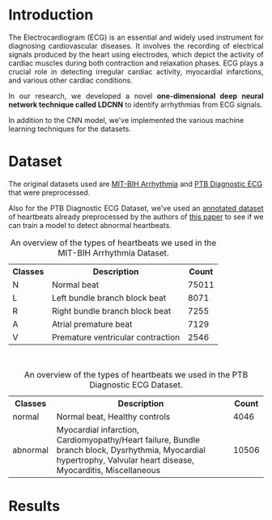 # Introduction
<p align = "justify"> 
  The Electrocardiogram (ECG) is an essential and widely used instrument for diagnosing cardiovascular diseases. It involves the recording of electrical signals produced by the heart using electrodes, which depict the activity of cardiac muscles during both contraction and relaxation phases. ECG plays a crucial role in detecting irregular cardiac activity, myocardial infarctions, and various other cardiac conditions. 
</p>

<p align = "justify">
In our research, we developed a novel <strong>one-dimensional deep neural network technique called LDCNN</strong> to identify arrhythmias from ECG signals.
</p>

<p>
  In addition to the CNN model, we've implemented the various machine learning techniques for the datasets.
</p>

# Dataset

<p>
  The original datasets used are <a href=https://physionet.org/content/mitdb/1.0.0/>MIT-BIH Arrhythmia</a> and <a href=https://www.physionet.org/content/ptbdb/1.0.0/>PTB Diagnostic ECG</a> that were preprocessed.
</p>

<p align = "justify">
  Also for the PTB Diagnostic ECG Dataset, we've used an <a href=https://www.kaggle.com/datasets/shayanfazeli/heartbeat>annotated dataset</a> of heartbeats already preprocessed by the authors of <a href=https://doi.org/10.1109/ICHI.2018.00092>this paper</a> to see if we can train a model to detect abnormal heartbeats.
</p>

<table style="width:100%">
  <caption>An overview of the types of heartbeats we used in the MIT-BIH Arrhythmia Dataset.</caption>
  <tr>
    <th>Classes</th>
    <th>Description</th>
    <th>Count</th>
  </tr>
  <tr>
    <td>N</td>
    <td>Normal beat</td>
    <td>75011</td>
  </tr>
  <tr>
    <td>L</td>
    <td>Left bundle branch block beat</td>
    <td>8071</td>
  </tr>
  <tr>
    <td>R</td>
    <td>Right bundle branch block beat</td>
    <td>7255</td>
  </tr>
  <tr>
    <td>A</td>
    <td>Atrial premature beat</td>
    <td>7129</td>
  </tr>
  <tr>
    <td>V</td>
    <td>Premature ventricular contraction</td>
    <td>2546</td>
  </tr>
</table>
<br>
<table style="width:100%">
  <caption>An overview of the types of heartbeats we used in the PTB Diagnostic ECG Dataset.</caption>
  <tr>
    <th>Classes</th>
    <th>Description</th>
    <th>Count</th>
  </tr>
  <tr>
    <td>normal</td>
    <td>Normal beat, Healthy controls</td>
    <td>4046</td>
  </tr>
  <tr>
    <td>abnormal</td>
    <td>Myocardial infarction, Cardiomyopathy/Heart failure, Bundle branch block, Dysrhythmia, Myocardial hypertrophy, Valvular heart disease, Myocarditis, Miscellaneous</td>
    <td>10506</td>
  </tr>
</table>

# Results
